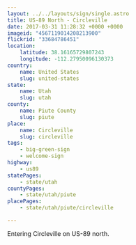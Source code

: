 ```yaml
---
layout: ../../layouts/sign/single.astro
title: US-89 North - Circleville
date: 2017-03-31 11:28:32 +0000 +0000
imageid: "4567119014208213900"
flickrid: "33684786451"
location:
    latitude: 38.16165729807243
    longitude: -112.27950096130373
country:
    name: United States
    slug: united-states
state:
    name: Utah
    slug: utah
county:
    name: Piute County
    slug: piute
place:
    name: Circleville
    slug: circleville
tags:
    - big-green-sign
    - welcome-sign
highway:
    - us89
statePages:
    - state/utah
countyPages:
    - state/utah/piute
placePages:
    - state/utah/piute/circleville

---
```

Entering Circleville on US-89 north.